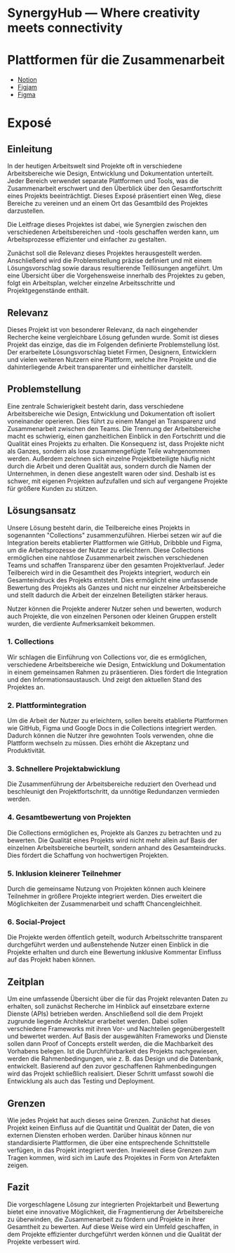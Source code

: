 # SynergyHub — Where creativity meets connectivity

# Plattformen für die Zusammenarbeit

- [Notion](https://www.notion.so/visualsofpaul/EPM-8e95328aed79474aa89c68c3fb88dce4?pvs=4)
- [Figjam](https://www.figma.com/file/FTqhqgK9zkIVd0gjewLxWi/EPM?type=whiteboard&node-id=0%3A1&t=g24jlbYIQcP9oXrg-0)
- [Figma](https://www.figma.com/file/GuDWpSkybEMcFFQyzGXbYY/SynergyHub?type=design&node-id=0%3A1&mode=design&t=3n6VvDQvF2JkEYLU-1)

# Exposé

## Einleitung

In der heutigen Arbeitswelt sind Projekte oft in verschiedene Arbeitsbereiche wie Design, Entwicklung und Dokumentation unterteilt. Jeder Bereich verwendet separate Plattformen und Tools, was die Zusammenarbeit erschwert und den Überblick über den Gesamtfortschritt eines Projekts beeinträchtigt. Dieses Exposé präsentiert einen Weg, diese Bereiche zu vereinen und an einem Ort das Gesamtbild des Projektes darzustellen.

Die Leitfrage dieses Projektes ist dabei, wie Synergien zwischen den verschiedenen Arbeitsbereichen und -tools geschaffen werden kann, um Arbeitsprozesse effizienter und einfacher zu gestalten.

Zunächst soll die Relevanz dieses Projektes herausgestellt werden. Anschließend wird die Problemstellung präzise definiert und mit einem Lösungsvorschlag sowie daraus resultierende Teillösungen angeführt. Um eine Übersicht über die Vorgehensweise innerhalb des Projektes zu geben, folgt ein Arbeitsplan, welcher einzelne Arbeitsschritte und Projektgegenstände enthält.

## Relevanz

Dieses Projekt ist von besonderer Relevanz, da nach eingehender Recherche keine vergleichbare Lösung gefunden wurde. Somit ist dieses Projekt das einzige, das die im Folgenden definierte Problemstellung löst. Der erarbeitete Lösungsvorschlag bietet Firmen, Designern, Entwicklern und vielen weiteren Nutzern eine Plattform, welche ihre Projekte und die dahinterliegende Arbeit transparenter und einheitlicher darstellt.

## Problemstellung

Eine zentrale Schwierigkeit besteht darin, dass verschiedene Arbeitsbereiche wie Design, Entwicklung und Dokumentation oft isoliert voneinander operieren. Dies führt zu einem Mangel an Transparenz und Zusammenarbeit zwischen den Teams. Die Trennung der Arbeitsbereiche macht es schwierig, einen ganzheitlichen Einblick in den Fortschritt und die Qualität eines Projekts zu erhalten. Die Konsequenz ist, dass Projekte nicht als Ganzes, sondern als lose zusammengefügte Teile wahrgenommen werden. 
Außerdem zeichnen sich einzelne Projektbeteiligte häufig nicht durch die Arbeit und deren Qualität aus, sondern durch die Namen der Unternehmen, in denen diese angestellt waren oder sind. Deshalb ist es schwer, mit eigenen Projekten aufzufallen und sich auf vergangene Projekte für größere Kunden zu stützen.

## Lösungsansatz

Unsere Lösung besteht darin, die Teilbereiche eines Projekts in sogenannten "Collections" zusammenzuführen. Hierbei setzen wir auf die Integration bereits etablierter Plattformen wie GitHub, Dribbble und Figma, um die Arbeitsprozesse der Nutzer zu erleichtern. Diese Collections ermöglichen eine nahtlose Zusammenarbeit zwischen verschiedenen Teams und schaffen Transparenz über den gesamten Projektverlauf. Jeder Teilbereich wird in die Gesamtheit des Projekts integriert, wodurch ein Gesamteindruck des Projekts entsteht. Dies ermöglicht eine umfassende Bewertung des Projekts als Ganzes und nicht nur einzelner Arbeitsbereiche und stellt dadurch die Arbeit der einzelnen Beteiligten stärker heraus.

Nutzer können die Projekte anderer Nutzer sehen und bewerten, wodurch auch Projekte, die von einzelnen Personen oder kleinen Gruppen erstellt wurden, die verdiente Aufmerksamkeit bekommen. 

### 1. Collections

Wir schlagen die Einführung von Collections vor, die es ermöglichen, verschiedene Arbeitsbereiche wie Design, Entwicklung und Dokumentation in einem gemeinsamen Rahmen zu präsentieren. Dies fördert die Integration und den Informationsaustausch. Und zeigt den aktuellen Stand des Projektes an.

### 2. Plattformintegration

Um die Arbeit der Nutzer zu erleichtern, sollen bereits etablierte Plattformen wie GitHub, Figma und Google Docs in die Collections integriert werden. Dadurch können die Nutzer ihre gewohnten Tools verwenden, ohne die Plattform wechseln zu müssen. Dies erhöht die Akzeptanz und Produktivität.

### 3. Schnellere Projektabwicklung

Die Zusammenführung der Arbeitsbereiche reduziert den Overhead und beschleunigt den Projektfortschritt, da unnötige Redundanzen vermieden werden.

### 4. Gesamtbewertung von Projekten

Die Collections ermöglichen es, Projekte als Ganzes zu betrachten und zu bewerten. Die Qualität eines Projekts wird nicht mehr allein auf Basis der einzelnen Arbeitsbereiche beurteilt, sondern anhand des Gesamteindrucks. Dies fördert die Schaffung von hochwertigen Projekten.

### 5. Inklusion kleinerer Teilnehmer

Durch die gemeinsame Nutzung von Projekten können auch kleinere Teilnehmer in größere Projekte integriert werden. Dies erweitert die Möglichkeiten der Zusammenarbeit und schafft Chancengleichheit.

### 6. Social-Project

Die Projekte werden öffentlich geteilt, wodurch Arbeitsschritte transparent durchgeführt werden und außenstehende Nutzer einen Einblick in die Projekte erhalten und durch eine Bewertung inklusive Kommentar Einfluss auf das Projekt haben können. 

## Zeitplan

Um eine umfassende Übersicht über die für das Projekt relevanten Daten zu erhalten, soll zunächst Recherche im Hinblick auf einsetzbare externe Dienste (APIs) betrieben werden. Anschließend soll die dem Projekt zugrunde liegende Architektur erarbeitet werden. Dabei sollen verschiedene Frameworks mit ihren Vor- und Nachteilen gegenübergestellt und bewertet werden. Auf Basis der ausgewählten Frameworks und Dienste sollen dann Proof of Concepts erstellt werden, die die Machbarkeit des Vorhabens belegen. Ist die Durchführbarkeit des Projekts nachgewiesen, werden die Rahmenbedingungen, wie z. B. das Design und die Datenbank, entwickelt. Basierend auf den zuvor geschaffenen Rahmenbedingungen wird das Projekt schließlich realisiert. Dieser Schritt umfasst sowohl die Entwicklung als auch das Testing und Deployment.

## Grenzen

Wie jedes Projekt hat auch dieses seine Grenzen. Zunächst hat dieses Projekt keinen Einfluss auf die Quantität und Qualität der Daten, die von externen Diensten erhoben werden. Darüber hinaus können nur standardisierte Plattformen, die über eine entsprechende Schnittstelle verfügen, in das Projekt integriert werden. Inwieweit diese Grenzen zum Tragen kommen, wird sich im Laufe des Projektes in Form von Artefakten zeigen.

## Fazit

Die vorgeschlagene Lösung zur integrierten Projektarbeit und Bewertung bietet eine innovative Möglichkeit, die Fragmentierung der Arbeitsbereiche zu überwinden, die Zusammenarbeit zu fördern und Projekte in ihrer Gesamtheit zu bewerten. Auf diese Weise wird ein Umfeld geschaffen, in dem Projekte effizienter durchgeführt werden können und die Qualität der Projekte verbessert wird.
